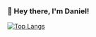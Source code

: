 ### 👋 Hey there, I'm Daniel!

[![Top Langs](https://github-readme-stats.vercel.app/api/top-langs/?username=daniel-deutsch&layout=compact)](https://github.com/daniel-deutsch/github-readme-stats)

